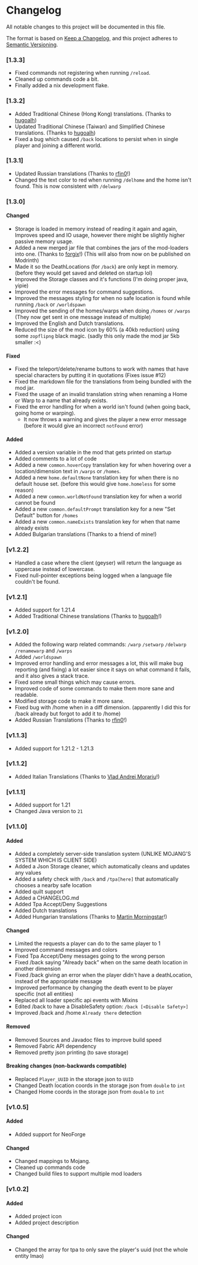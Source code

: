 # Changelog
All notable changes to this project will be documented in this file.

The format is based on [Keep a Changelog](https://keepachangelog.com/en/1.1.0/),
and this project adheres to [Semantic Versioning](https://semver.org/spec/v2.0.0.html).

### [1.3.3]
- Fixed commands not registering when running `/reload`.
- Cleaned up commands code a bit.
- Finally added a nix development flake.

### [1.3.2]
- Added Traditional Chinese (Hong Kong) translations. (Thanks to [hugoalh](https://github.com/hugoalh))
- Updated Traditional Chinese (Taiwan) and Simplified Chinese translations. (Thanks to [hugoalh](https://github.com/hugoalh))
- Fixed a bug which caused `/back` locations to persist when in single player and joining a different world.

### [1.3.1]
- Updated Russian translations (Thanks to [rfin0](https://github.com/rfin0)!)
- Changed the text color to red when running `/delhome` and the home isn't found. This is now consistent with `/delwarp`

### [1.3.0]
#### Changed
- Storage is loaded in memory instead of reading it again and again, Improves speed and IO usage, however there might be slightly higher passive memory usage.
- Added a new merged jar file that combines the jars of the mod-loaders into one. (Thanks to [forgix](https://github.com/PacifistMC/Forgix)!) (This will also from now on be published on Modrinth)
- Made it so the DeathLocations (for `/back`) are only kept in memory. (before they would get saved and deleted on startup lol)
- Improved the Storage classes and it's functions (I'm doing proper java, yipie)
- Improved the error messages for command suggestions.
- Improved the messages styling for when no safe location is found while running `/back` or `/worldspawn`  
- Improved the sending of the homes/warps when doing `/homes` or `/warps` (They now get sent in one message instead of multiple)
- Improved the English and Dutch translations.
- Reduced the size of the mod icon by 60% (a 40kb reduction) using some `zopflipng` black magic. (sadly this only made the mod jar 5kb smaller :<)

#### Fixed
- Fixed the teleport/delete/rename buttons to work with names that have special characters by putting it in quotations (Fixes issue #12)
- Fixed the markdown file for the translations from being bundled with the mod jar.
- Fixed the usage of an invalid translation string when renaming a Home or Warp to a name that already exists.
- Fixed the error handling for when a world isn't found (when going back, going home or warping).
  - It now throws a warning and gives the player a new error message (before it would give an incorrect `notFound` error)

#### Added
- Added a version variable in the mod that gets printed on startup
- Added comments to a lot of code
- Added a new `common.hoverCopy` translation key for when hovering over a location/dimension text in `/warps` or `/homes`.
- Added a new `home.defaultNone` translation key for when there is no default house set. (before this would give `home.homeless` for some reason)
- Added a new `common.worldNotFound` translation key for when a world cannot be found
- Added a new `common.defaultPrompt` translation key for a new "Set Default" button for `/homes`
- Added a new `common.nameExists` translation key for when that name already exists
- Added Bulgarian translations (Thanks to a friend of mine!)

### [v1.2.2]
- Handled a case where the client (geyser) will return the language as uppercase instead of lowercase.
- Fixed null-pointer exceptions being logged when a language file couldn't be found.

### [v1.2.1]
- Added support for 1.21.4
- Added Traditional Chinese translations (Thanks to [hugoalh](https://github.com/hugoalh)!)

### [v1.2.0]
- Added the following warp related commands: `/warp` `/setwarp` `/delwarp` `/renamewarp` and `/warps`
- Added `/worldspawn`
- Improved error handling and error messages a lot, this will make bug reporting (and fixing) a lot easier since it says on what command it fails, and it also gives a stack trace.
- Fixed some small things which may cause errors.
- Improved code of some commands to make them more sane and readable.
- Modified storage code to make it more sane.
- Fixed bug with /home when in a diff dimension. (apparently I did this for /back already but forgot to add it to /home)
- Added Russian Translations (Thanks to [rfin0](https://github.com/rfin0)!)

### [v1.1.3]
- Added support for 1.21.2 - 1.21.3

### [v1.1.2]
- Added Italian Translations (Thanks to [Vlad Andrei Morariu](https://github.com/VladAndreiMorariu)!)

### [v1.1.1]
- Added support for 1.21
- Changed Java version to `21`

### [v1.1.0]

#### Added
- Added a completely server-side translation system (UNLIKE MOJANG'S SYSTEM WHICH IS CLIENT SIDE)
- Added a Json Storage cleaner, which automatically cleans and updates any values
- Added a safety check with `/back` and `/tpa[here]` that automatically chooses a nearby safe location
- Added quilt support
- Added a CHANGELOG.md
- Added Tpa Accept/Deny Suggestions
- Added Dutch translations
- Added Hungarian translations (Thanks to [Martin Morningstar](https://github.com/RMI637)!)

#### Changed
- Limited the requests a player can do to the same player to 1
- Improved command messages and colors
- Fixed Tpa Accept/Deny messages going to the wrong person
- Fixed /back saying "Already back" when on the same death location in another dimension
- Fixed /back giving an error when the player didn't have a deathLocation, instead of the appropriate message
- Improved performance by changing the death event to be player specific (not all entities)
- Replaced all loader specific api events with Mixins
- Edited /back to have a DisableSafety option: `/back [<Disable Safety>]`
- Improved /back and /home `Already there` detection

#### Removed
- Removed Sources and Javadoc files to improve build speed
- Removed Fabric API dependency
- Removed pretty json printing (to save storage)

#### Breaking changes (non-backwards compatible)
- Replaced `Player_UUID` in the storage json to `UUID`
- Changed Death location coords in the storage json from `double` to `int`
- Changed Home coords in the storage json from `double` to `int`

### [v1.0.5]

#### Added
- Added support for NeoForge

#### Changed
- Changed mappings to Mojang.
- Cleaned up commands code
- Changed build files to support multiple mod loaders


### [v1.0.2]

#### Added
- Added project icon
- Added project description

#### Changed
- Changed the array for tpa to only save the player's uuid (not the whole entity lmao)

